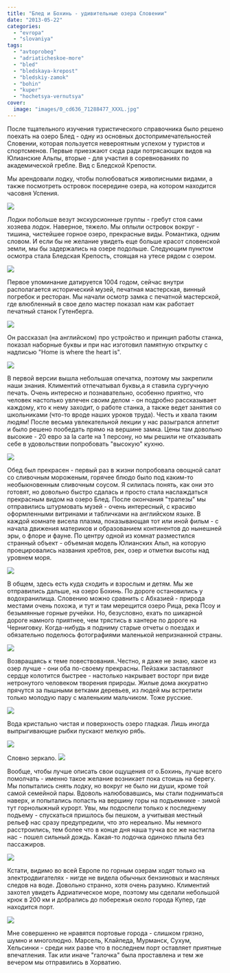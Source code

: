 ```yaml
---
title: "Блед и Бохинь - удивительные озера Словении"
date: "2013-05-22"
categories: 
  - "evropa"
  - "slovaniya"
tags: 
  - "avtoprobeg"
  - "adriaticheskoe-more"
  - "bled"
  - "bledskaya-krepost"
  - "bledskiy-zamok"
  - "bohin"
  - "kuper"
  - "hochetsya-vernutsya"
cover:
  image: "images/0_cd636_71288477_XXXL.jpg"
---
```


После тщательного изучения туристического справочника было решено поехать на озеро Блед - одну из основных достопримечательностей Словении, которая пользуется невероятным успехом у туристов и спортсменов. Первые приезжают сюда ради потрясающих видов на Юлианские Альпы, вторые - для участия в соревнованиях по академической гребле. Вид с Бледской Крепости.

<!--more-->

Мы арендовали лодку, чтобы полюбоваться живописными видами, а также посмотреть островок посередине озера, на котором находится часовня Успения.

[![](images/0_cd622_aaa07903_XXL.jpg)](http://fotki.yandex.ru/users/klimentij511/view/841250/)

Лодки побольше везут экскурсионные группы - гребут стоя сами хозяева лодок. Наверное, тяжело. Мы оплыли островок вокруг - тишина, чистейшее горное озеро, прекрасные виды. Романтика, одним словом. И если бы не желание увидеть еще больше красот словенской земли, мы бы задержались на озере подольше. Следующим пунктом осмотра стала Бледская Крепость, стоящая на утесе рядом с озером.

[![](images/0_cd617_8499c4cc_XXL.jpg)](http://fotki.yandex.ru/users/klimentij511/view/841239/)

Первое упоминание датируется 1004 годом, сейчас внутри располагается исторический музей, печатная мастерская, винный погребок и ресторан. Мы начали осмотр замка с печатной мастерской, где влюбленный в свое дело мастер показал нам как работает печатный станок Гутенберга.

[![](images/0_cd62c_f9bb8222_XXL.jpg)](http://fotki.yandex.ru/users/klimentij511/view/841260/)

Он рассказал (на английском) про устройство и принцип работы станка, показал наборные буквы и при нас изготовил памятную открытку с надписью "Home is where the heart is".

[![](images/0_cd62d_a5d9feed_XXL.jpg)](http://fotki.yandex.ru/users/klimentij511/view/841261/)

В первой версии вышла небольшая опечатка, поэтому мы закрепили наши знания. Климентий отпечатывал буквы,а я ставила сургучную печать. Очень интересно и познавательно, особенно приятно, что человек настолько увлечен своим делом - он подробно рассказывает каждому, кто к нему заходит, о работе станка, а также ведет занятия со школьниками (что-то вроде наших уроков труда). Честь и хвала таким людям! После весьма увлекательной лекции у нас разыгрался аппетит и было решено пообедать прямо на вершине замка. Цены там довольно высокие - 20 евро за la carte на 1 персону, но мы решили не отказывать себе в удовольствии попробовать "высокую" кухню.

[![](images/0_cd637_cada7777_XXL.jpg)](http://fotki.yandex.ru/users/klimentij511/view/841271/)

Обед был прекрасен - первый раз в жизни попробовала овощной салат со сливочным мороженым, горячее блюдо было под каким-то необыкновенным сливочным соусом. Я силилась понять, как они это готовят, но довольно быстро сдалась и просто стала наслаждаться прекрасным видом на озеро Блед. После окончания "трапезы" мы отправились штурмовать музей - очень интересный, с красиво оформленными витринами и табличками на английском языке. В каждой комнате висела плазма, показывающая тот или иной фильм - с начала движения материков и образованием континентов до нынешней эры, о флоре и фауне. По центру одной из комнат разместился странный объект - объемная модель Юлианских Альп, на которую проецировались названия хребтов, рек, озер и отметки высоты над уровнем моря.

[![](images/0_cd63d_c19c4b4a_XXL.jpg)](http://fotki.yandex.ru/users/klimentij511/view/841277/)

В общем, здесь есть куда сходить и взрослым и детям. Мы же отправились дальше, на озеро Бохинь. По дороге остановились у водохранилища. Словению можно сравнить с Абхазией - природа местами очень похожа, и тут и там мерещится озеро Рица, река Псоу и безымянные горные ручейки. Но, безусловно, ехать по шикарной дороге намного приятнее, чем трястись в хантере по дороге на Черниговку. Когда-нибудь я подниму старые отчеты о поездах и обязательно поделюсь фотографиями маленькой непризнанной страны.

[![](images/0_cd63f_4325f586_XXL.jpg)](http://fotki.yandex.ru/users/klimentij511/view/841279/)

Возвращаясь к теме повествования..Честно, я даже не знаю, какое из озер лучше - они оба по-своему прекрасны. Пейзажи заставляют сердце колотится быстрее - настолько накрывает восторг при виде нетронутого человеком творения природы. Жилые дома аккуратно прячутся за пышными ветками деревьев, из людей мы встретили только молодую пару с маленьким мальчиком. Тоже русские.

[![](images/0_cd646_ecad9817_XXL.jpg)](http://fotki.yandex.ru/users/klimentij511/view/841286/)

Вода кристально чистая и поверхность озеро гладкая. Лишь иногда выпрыгивающие рыбки пускают мелкую рябь.

[![](images/0_cd645_e76e55d8_XXL.jpg)](http://fotki.yandex.ru/users/klimentij511/view/841285/)

Словно зеркало. [![](images/0_cd649_27fb93b3_XXL.jpg)](http://fotki.yandex.ru/users/klimentij511/view/841289/)

Вообще, чтобы лучше описать свои ощущения от о.Бохинь, лучше всего помолчать - именно такое желание возникает пока стоишь на берегу. Мы попытались снять лодку, но вокруг не было ни души, кроме той самой семейной пары. Вдоволь налюбовавшись, мы стали подниматься наверх, и попытались попасть на вершину горы на подъемнике - зимой тут горнолыжный курорт. Увы, мы подоспели только к последнему подъему - спускаться пришлось бы пешком, а учитывая местный рельеф нас сразу предупредили, что это нереально. Мы немного расстроились, тем более что в конце дня наша тучка все же настигла нас - пошел сильный дождь. Какая-то лодочка одиноко плыла без пассажиров.

[![](images/0_cd652_b12a480_XXL.jpg)](http://fotki.yandex.ru/users/klimentij511/view/841298/)

Кстати, видимо во всей Европе по горным озерам ходят только на электродвигателях - нигде не видела обычных бензиновых и масляных следов на воде. Довольно странно, хотя очень разумно. Климентий захотел увидеть Адриатическое море, поэтому мы сделали небольшой крюк в 200 км и добрались до побережья около города Купер, где находится порт.

[![](images/0_cd659_b188de75_XXL.jpg)](http://fotki.yandex.ru/users/klimentij511/view/841305/)

Мне совершенно не нравятся портовые города - слишком грязно, шумно и многолюдно. Марсель, Клайпеда, Мурманск, Сухум, Хельсинки - среди них разве что в последнем порт оставляет приятные впечатления. Так или иначе "галочка" была проставлена и тем же вечером мы отправились в Хорватию.
